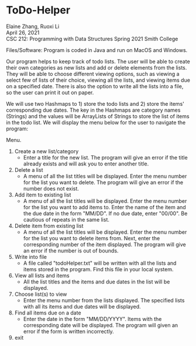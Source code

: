 # ToDo-Helper

Elaine Zhang, Ruoxi Li  
April 26, 2021  
CSC 212: Programming with Data Structures Spring 2021 Smith College

Files/Software: Program is coded in Java and run on MacOS and Windows.

Our program helps to keep track of todo lists. The user will be able to create their own categories as new lists and add or delete elements from the lists. They will be able to choose different viewing options, such as viewing a select few of lists of their choice, viewing all the lists, and viewing items due on a specified date. There is also the option to write all the lists into a file, so the user can print it out on paper. 

We will use two Hashmaps to 1) store the todo lists and 2) store the items' corresponding due dates. The key in the Hashmaps are category names (Strings) and the values will be ArrayLists of Strings to store the list of items in the todo list. We will display the menu below for the user to navigate the program: 

Menu.
1. Create a new list/category
    - Enter a title for the new list. The program will give an error if the title already exists and will ask you to enter another title.
2. Delete a list
    - A menu of all the list titles will be displayed. Enter the menu number for the list you want to delete. The program will give an error if the number does not exist.
3. Add item to existing list
    - A menu of all the list titles will be displayed. Enter the menu number for the list you want to add items to. Enter the name of the item and the due date in the form "MM/DD". If no due date, enter "00/00". Be cautious of repeats in the same list.
4. Delete item from existing list
    - A menu of all the list titles will be displayed. Enter the menu number for the list you want to delete items from. Next, enter the corresponding number of the item displayed. The program will give an error if the number is out of bounds.
5. Write into file  
    - A file called "todoHelper.txt" will be written with all the lists and items stored in the program. Find this file in your local system.
6. View all lists and items
    - All the list titles and the items and due dates in the list will be displayed.
7. Choose list(s) to view
    - Enter the menu number from the lists displayed. The specified lists with all its items and due dates will be displayed.
8. Find all items due on a date
    - Enter the date in the form "MM/DD/YYYY". Items with the corresponding date will be displayed. The program will given an error if the form is written incorrectly.
0. exit
